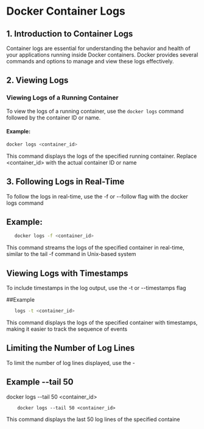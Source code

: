 # Docker Container Logs


## 1. Introduction to Container Logs

Container logs are essential for understanding the behavior and health of your applications running inside Docker containers. Docker provides several commands and options to manage and view these logs effectively.

## 2. Viewing Logs

### Viewing Logs of a Running Container

To view the logs of a running container, use the `docker logs` command followed by the container ID or name.

#### Example:

```bash
docker logs <container_id>
```

This command displays the logs of the specified running container. Replace <container_id> with the actual container ID or name

## 3. Following Logs in Real-Time

To follow the logs in real-time, use the -f or --follow flag with the docker logs command

## Example:

```bash
   docker logs -f <container_id>
```

This command streams the logs of the specified container in real-time, similar to the tail -f command in Unix-based system

## Viewing Logs with Timestamps

To include timestamps in the log output, use the -t or --timestamps flag

##Example

```bash
   logs -t <container_id>
   ```

This command displays the logs of the specified container with timestamps, making it easier to track the sequence of events

## Limiting the Number of Log Lines
To limit the number of log lines displayed, use the -

## Example --tail 50 

docker logs --tail 50 <container_id>

``` dash 
    docker logs --tail 50 <container_id>
```
This command displays the last 50 log lines of the specified containe
